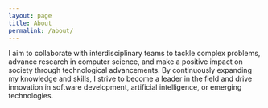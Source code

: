 ```yaml
---
layout: page
title: About
permalink: /about/
---
```



I aim to collaborate with interdisciplinary teams to tackle complex problems, advance research in computer science, and make a positive impact on society through technological advancements. By continuously expanding my knowledge and skills, I strive to become a leader in the field and drive innovation in software development, artificial intelligence, or emerging technologies.


[jekyll-organization]: https://github.com/jekyll
